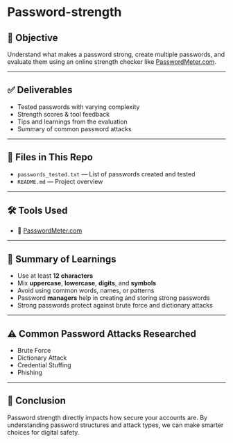 # Password-strength

## 📌 Objective
Understand what makes a password strong, create multiple passwords, and evaluate them using an online strength checker like [PasswordMeter.com](https://passwordmeter.com/).

---

## ✅ Deliverables

- Tested passwords with varying complexity
- Strength scores & tool feedback
- Tips and learnings from the evaluation
- Summary of common password attacks

---

## 📂 Files in This Repo

- `passwords_tested.txt` — List of passwords created and tested
- `README.md` — Project overview

---

## 🛠 Tools Used

- 🔗 [PasswordMeter.com](https://passwordmeter.com/)

---

## 📘 Summary of Learnings

- Use at least **12 characters**
- Mix **uppercase**, **lowercase**, **digits**, and **symbols**
- Avoid using common words, names, or patterns
- Password **managers** help in creating and storing strong passwords
- Strong passwords protect against brute force and dictionary attacks

---

## ⚠️ Common Password Attacks Researched

- Brute Force
- Dictionary Attack
- Credential Stuffing
- Phishing

---

## 🧠 Conclusion

Password strength directly impacts how secure your accounts are. By understanding password structures and attack types, we can make smarter choices for digital safety.

